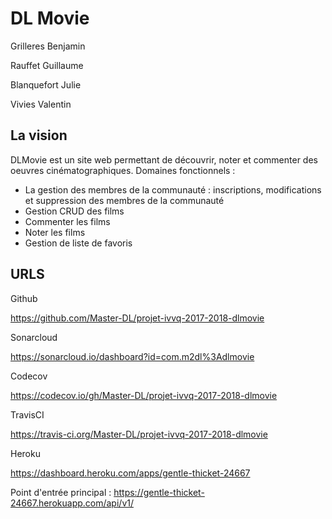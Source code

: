 # DL Movie

Grilleres Benjamin

Rauffet Guillaume

Blanquefort Julie

Vivies Valentin

## La vision

DLMovie est un site web permettant de découvrir, noter et commenter des oeuvres cinématographiques.
Domaines fonctionnels :
- La gestion des membres de la communauté : inscriptions, modifications et suppression des membres de la communauté
- Gestion CRUD des films
- Commenter les films
- Noter les films
- Gestion de liste de favoris 

## URLS

Github

https://github.com/Master-DL/projet-ivvq-2017-2018-dlmovie

Sonarcloud

https://sonarcloud.io/dashboard?id=com.m2dl%3Adlmovie

Codecov

https://codecov.io/gh/Master-DL/projet-ivvq-2017-2018-dlmovie

TravisCI

https://travis-ci.org/Master-DL/projet-ivvq-2017-2018-dlmovie

Heroku

https://dashboard.heroku.com/apps/gentle-thicket-24667

Point d'entrée principal : https://gentle-thicket-24667.herokuapp.com/api/v1/